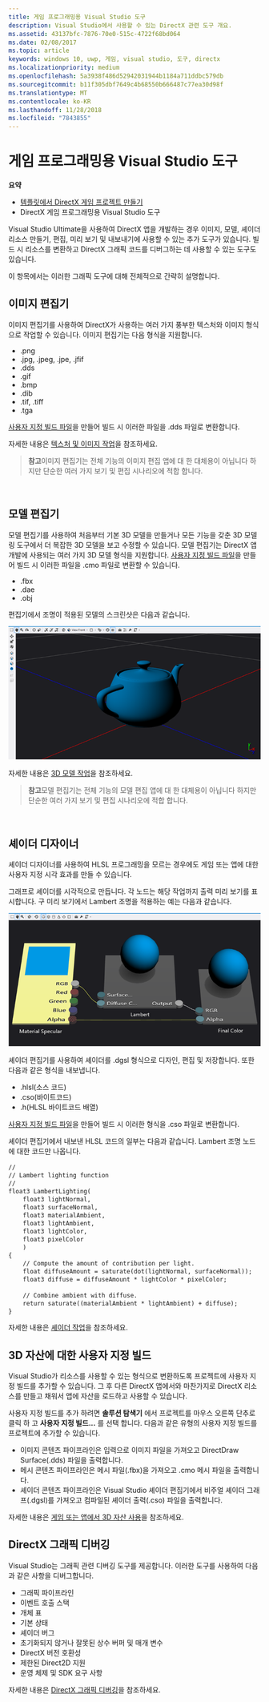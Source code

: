 ```yaml
---
title: 게임 프로그래밍용 Visual Studio 도구
description: Visual Studio에서 사용할 수 있는 DirectX 관련 도구 개요.
ms.assetid: 43137bfc-7876-70e0-515c-4722f68bd064
ms.date: 02/08/2017
ms.topic: article
keywords: windows 10, uwp, 게임, visual studio, 도구, directx
ms.localizationpriority: medium
ms.openlocfilehash: 5a3938f486d52942031944b1184a711ddbc579db
ms.sourcegitcommit: b11f305dbf7649c4b68550b666487c77ea30d98f
ms.translationtype: MT
ms.contentlocale: ko-KR
ms.lasthandoff: 11/28/2018
ms.locfileid: "7843855"
---
```

# <a name="visual-studio-tools-for-game-programming"></a>게임 프로그래밍용 Visual Studio 도구



**요약**

-   [템플릿에서 DirectX 게임 프로젝트 만들기](user-interface.md)
-   DirectX 게임 프로그래밍용 Visual Studio 도구


Visual Studio Ultimate을 사용하여 DirectX 앱을 개발하는 경우 이미지, 모델, 셰이더 리소스 만들기, 편집, 미리 보기 및 내보내기에 사용할 수 있는 추가 도구가 있습니다. 빌드 시 리소스를 변환하고 DirectX 그래픽 코드를 디버그하는 데 사용할 수 있는 도구도 있습니다.

이 항목에서는 이러한 그래픽 도구에 대해 전체적으로 간략히 설명합니다.

## <a name="image-editor"></a>이미지 편집기


이미지 편집기를 사용하여 DirectX가 사용하는 여러 가지 풍부한 텍스처와 이미지 형식으로 작업할 수 있습니다. 이미지 편집기는 다음 형식을 지원합니다.

-   .png
-   .jpg, .jpeg, .jpe, .jfif
-   .dds
-   .gif
-   .bmp
-   .dib
-   .tif, .tiff
-   .tga

[사용자 지정 빌드 파일](#build-customizations-for-3d-assets)을 만들어 빌드 시 이러한 파일을 .dds 파일로 변환합니다.

자세한 내용은 [텍스처 및 이미지 작업](https://msdn.microsoft.com/library/windows/apps/hh873119.aspx)을 참조하세요.

> **참고**이미지 편집기는 전체 기능의 이미지 편집 앱에 대 한 대체용이 아닙니다 하지만 단순한 여러 가지 보기 및 편집 시나리오에 적합 합니다.

 

## <a name="model-editor"></a>모델 편집기


모델 편집기를 사용하여 처음부터 기본 3D 모델을 만들거나 모든 기능을 갖춘 3D 모델링 도구에서 더 복잡한 3D 모델을 보고 수정할 수 있습니다. 모델 편집기는 DirectX 앱 개발에 사용되는 여러 가지 3D 모델 형식을 지원합니다. [사용자 지정 빌드 파일](#build-customizations-for-3d-assets)을 만들어 빌드 시 이러한 파일을 .cmo 파일로 변환할 수 있습니다.

-   .fbx
-   .dae
-   .obj

편집기에서 조명이 적용된 모델의 스크린샷은 다음과 같습니다.

![주전자](images/modeleditor.png)

자세한 내용은 [3D 모델 작업](https://msdn.microsoft.com/library/windows/apps/hh873114.aspx)을 참조하세요.

> **참고**모델 편집기는 전체 기능의 모델 편집 앱에 대 한 대체용이 아닙니다 하지만 단순한 여러 가지 보기 및 편집 시나리오에 적합 합니다.

 

## <a name="shader-designer"></a>셰이더 디자이너


셰이더 디자이너를 사용하여 HLSL 프로그래밍을 모르는 경우에도 게임 또는 앱에 대한 사용자 지정 시각 효과를 만들 수 있습니다.

그래프로 셰이더를 시각적으로 만듭니다. 각 노드는 해당 작업까지 출력 미리 보기를 표시합니다. 구 미리 보기에서 Lambert 조명을 적용하는 예는 다음과 같습니다.

![비주얼 셰이더 그래프](images/shaderdesigner.png)

셰이더 편집기를 사용하여 셰이더를 .dgsl 형식으로 디자인, 편집 및 저장합니다. 또한 다음과 같은 형식을 내보냅니다.

-   .hlsl(소스 코드)
-   .cso(바이트코드)
-   .h(HLSL 바이트코드 배열)

[사용자 지정 빌드 파일](#build-customizations-for-3d-assets)을 만들어 빌드 시 이러한 형식을 .cso 파일로 변환합니다.

셰이더 편집기에서 내보낸 HLSL 코드의 일부는 다음과 같습니다. Lambert 조명 노드에 대한 코드만 나옵니다.

```hlsl
//
// Lambert lighting function
//
float3 LambertLighting(
    float3 lightNormal,
    float3 surfaceNormal,
    float3 materialAmbient,
    float3 lightAmbient,
    float3 lightColor,
    float3 pixelColor
    )
{
    // Compute the amount of contribution per light.
    float diffuseAmount = saturate(dot(lightNormal, surfaceNormal));
    float3 diffuse = diffuseAmount * lightColor * pixelColor;

    // Combine ambient with diffuse.
    return saturate((materialAmbient * lightAmbient) + diffuse);
}
```

자세한 내용은 [셰이더 작업](https://msdn.microsoft.com/library/windows/apps/hh873117.aspx)을 참조하세요.

## <a name="build-customizations-for-3d-assets"></a>3D 자산에 대한 사용자 지정 빌드


Visual Studio가 리소스를 사용할 수 있는 형식으로 변환하도록 프로젝트에 사용자 지정 빌드를 추가할 수 있습니다. 그 후 다른 DirectX 앱에서와 마찬가지로 DirectX 리소스를 만들고 채워서 앱에 자산을 로드하고 사용할 수 있습니다.

사용자 지정 빌드를 추가 하려면 **솔루션 탐색기** 에서 프로젝트를 마우스 오른쪽 단추로 클릭 하 고 **사용자 지정 빌드...** 를 선택 합니다. 다음과 같은 유형의 사용자 지정 빌드를 프로젝트에 추가할 수 있습니다.

-   이미지 콘텐츠 파이프라인은 입력으로 이미지 파일을 가져오고 DirectDraw Surface(.dds) 파일을 출력합니다.
-   메시 콘텐츠 파이프라인은 메시 파일(.fbx)을 가져오고 .cmo 메시 파일을 출력합니다.
-   셰이더 콘텐츠 파이프라인은 Visual Studio 셰이더 편집기에서 비주얼 셰이더 그래프(.dgsl)를 가져오고 컴파일된 셰이더 출력(.cso) 파일을 출력합니다.

자세한 내용은 [게임 또는 앱에서 3D 자산 사용](https://msdn.microsoft.com/library/windows/apps/hh972446.aspx)을 참조하세요.

## <a name="debugging-directx-graphics"></a>DirectX 그래픽 디버깅


Visual Studio는 그래픽 관련 디버깅 도구를 제공합니다. 이러한 도구를 사용하여 다음과 같은 사항을 디버그합니다.

-   그래픽 파이프라인
-   이벤트 호출 스택
-   개체 표
-   기본 상태
-   셰이더 버그
-   초기화되지 않거나 잘못된 상수 버퍼 및 매개 변수
-   DirectX 버전 호환성
-   제한된 Direct2D 지원
-   운영 체제 및 SDK 요구 사항

자세한 내용은 [DirectX 그래픽 디버깅](https://msdn.microsoft.com/library/windows/apps/hh315751.aspx)을 참조하세요.


 

 

 





